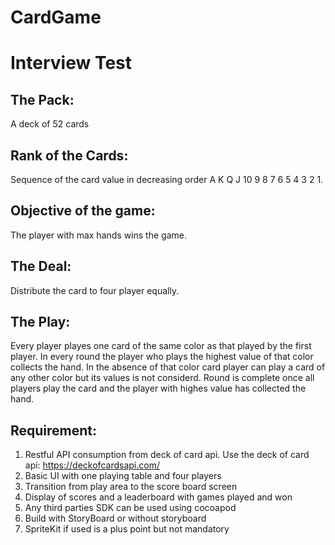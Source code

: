 # CardGame
# Interview Test

## The Pack:
A deck of 52 cards

## Rank of the Cards:
Sequence of the card value in decreasing order A K Q J 10 9 8 7 6 5 4 3 2 1. 

## Objective of the game:
The player with max hands wins the game.

## The Deal:
Distribute the card to four player equally.

## The Play:
Every player playes one card of the same color as that played by the first player. In every round the player who plays the highest value of that color collects the hand. In the absence of that color card player can play a card of any other color but its values is not considerd. Round is complete once all players play the card and the player with highes value has collected the hand.

## Requirement:
1. Restful API consumption from deck of card api. Use the deck of card api: https://deckofcardsapi.com/ 
2. Basic UI with one playing table and four players
3. Transition from play area to the score board screen
4. Display of scores and a leaderboard with games played and won
5. Any third parties SDK can be used using cocoapod
6. Build with StoryBoard or without storyboard
7. SpriteKit if used is a plus point but not mandatory
